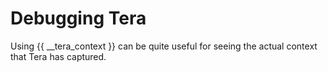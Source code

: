 # Debugging Tera
Using {{ __tera_context }} can be quite useful for seeing the actual context that Tera has captured.